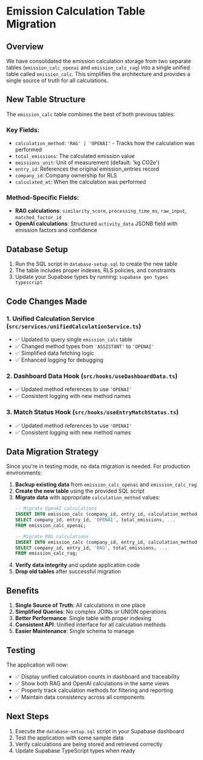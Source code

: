 # Emission Calculation Table Migration

## Overview

We have consolidated the emission calculation storage from two separate tables (`emission_calc_openai` and `emission_calc_rag`) into a single unified table called `emission_calc`. This simplifies the architecture and provides a single source of truth for all calculations.

## New Table Structure

The `emission_calc` table combines the best of both previous tables:

### Key Fields:
- `calculation_method`: `'RAG' | 'OPENAI'` - Tracks how the calculation was performed
- `total_emissions`: The calculated emission value
- `emissions_unit`: Unit of measurement (default: 'kg CO2e')
- `entry_id`: References the original emission_entries record
- `company_id`: Company ownership for RLS
- `calculated_at`: When the calculation was performed

### Method-Specific Fields:
- **RAG calculations**: `similarity_score`, `processing_time_ms`, `raw_input`, `matched_factor_id`
- **OpenAI calculations**: Structured `activity_data` JSONB field with emission factors and confidence

## Database Setup

1. Run the SQL script in `database-setup.sql` to create the new table
2. The table includes proper indexes, RLS policies, and constraints
3. Update your Supabase types by running: `supabase gen types typescript`

## Code Changes Made

### 1. Unified Calculation Service (`src/services/unifiedCalculationService.ts`)
- ✅ Updated to query single `emission_calc` table
- ✅ Changed method types from `'ASSISTANT'` to `'OPENAI'`
- ✅ Simplified data fetching logic
- ✅ Enhanced logging for debugging

### 2. Dashboard Data Hook (`src/hooks/useDashboardData.ts`)
- ✅ Updated method references to use `'OPENAI'`
- ✅ Consistent logging with new method names

### 3. Match Status Hook (`src/hooks/useEntryMatchStatus.ts`)
- ✅ Updated method references to use `'OPENAI'`
- ✅ Consistent logging with new method names

## Data Migration Strategy

Since you're in testing mode, no data migration is needed. For production environments:

1. **Backup existing data** from `emission_calc_openai` and `emission_calc_rag`
2. **Create the new table** using the provided SQL script
3. **Migrate data** with appropriate `calculation_method` values:
   ```sql
   -- Migrate OpenAI calculations
   INSERT INTO emission_calc (company_id, entry_id, calculation_method, total_emissions, ...)
   SELECT company_id, entry_id, 'OPENAI', total_emissions, ...
   FROM emission_calc_openai;
   
   -- Migrate RAG calculations  
   INSERT INTO emission_calc (company_id, entry_id, calculation_method, total_emissions, ...)
   SELECT company_id, entry_id, 'RAG', total_emissions, ...
   FROM emission_calc_rag;
   ```
4. **Verify data integrity** and update application code
5. **Drop old tables** after successful migration

## Benefits

1. **Single Source of Truth**: All calculations in one place
2. **Simplified Queries**: No complex JOINs or UNION operations
3. **Better Performance**: Single table with proper indexing
4. **Consistent API**: Unified interface for all calculation methods
5. **Easier Maintenance**: Single schema to manage

## Testing

The application will now:
- ✅ Display unified calculation counts in dashboard and traceability
- ✅ Show both RAG and OpenAI calculations in the same views
- ✅ Properly track calculation methods for filtering and reporting
- ✅ Maintain data consistency across all components

## Next Steps

1. Execute the `database-setup.sql` script in your Supabase dashboard
2. Test the application with some sample data
3. Verify calculations are being stored and retrieved correctly
4. Update Supabase TypeScript types when ready 